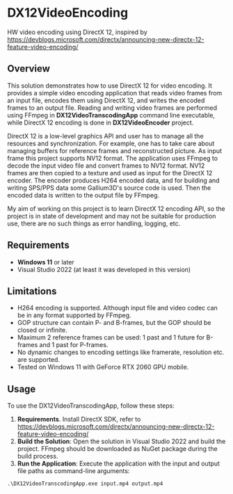 # DX12VideoEncoding

HW video encoding using DirectX 12, inspired by https://devblogs.microsoft.com/directx/announcing-new-directx-12-feature-video-encoding/

## Overview

This solution demonstrates how to use DirectX 12 for video encoding. It provides a simple video encoding application that reads video frames from an input file, encodes them using DirectX 12, and writes the encoded frames to an output file. Reading and writing video frames are performed using FFmpeg in **DX12VideoTranscodingApp** command line executable, while DirectX 12 encoding is done in **DX12VideoEncoder** project.

DirectX 12 is a low-level graphics API and user has to manage all the resources and synchronization. For example, one has to take care about managing buffers for reference frames and reconstructed picture. As input frame this project supports NV12 format. The application uses FFmpeg to decode the input video file and convert frames to NV12 format. NV12 frames are then copied to a texture and used as input for the DirectX 12 encoder. The encoder produces H264 encoded data, and for building and writing SPS/PPS data some Gallium3D's source code is used. Then the encoded data is written to the output file by FFmpeg.

My aim of working on this project is to learn DirectX 12 encoding API, so the project is in state of development and may not be suitable for production use, there are no such things as error handling, logging, etc.

## Requirements
- **Windows 11** or later
- Visual Studio 2022 (at least it was developed in this version)

## Limitations

- H264 encoding is supported. Although input file and video codec can be in any format supported by FFmpeg.
- GOP structure can contain P- and B-frames, but the GOP should be closed or infinite.
- Maximum 2 reference frames can be used: 1 past and 1 future for B-frames and 1 past for P-frames.
- No dynamic changes to encoding settings like framerate, resolution etc. are supported.
- Tested on Windows 11 with GeForce RTX 2060 GPU mobile.

## Usage

To use the DX12VideoTranscodingApp, follow these steps:

1. **Requirements**. Install DirectX SDK, refer to https://devblogs.microsoft.com/directx/announcing-new-directx-12-feature-video-encoding/
2. **Build the Solution**: Open the solution in Visual Studio 2022 and build the project. FFmpeg should be downloaded as NuGet package during the build process.
3. **Run the Application**: Execute the application with the input and output file paths as command-line arguments:
```cmd
.\DX12VideoTranscodingApp.exe input.mp4 output.mp4
```
